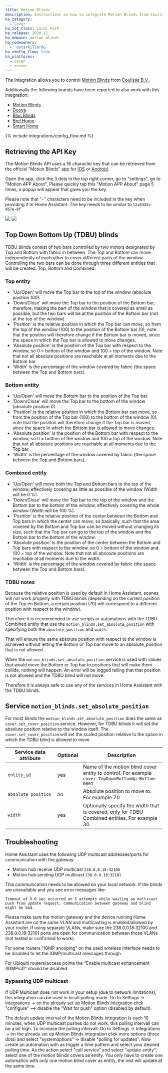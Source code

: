 ```yaml
---
title: Motion Blinds
description: Instructions on how to integrate Motion Blinds from Coulisse B.V. into Home Assistant.
ha_category:
  - Cover
ha_iot_class: Local Push
ha_release: 2020.12
ha_domain: motion_blinds
ha_codeowners:
  - '@starkillerOG'
ha_config_flow: true
ha_platforms:
  - cover
  - sensor
---
```


The integration allows you to control [Motion Blinds](https://motion-blinds.com) from [Coulisse B.V.](https://coulisse.com/products/motion).

Additionally the following brands have been reported to also work with this integration:

- [Motion Blinds](https://motion-blinds.com)
- [Dooya](http://www.dooya.com/)
- [Bloc Blinds](https://www.blocblinds.com/)
- [Brel Home](https://www.brel-home.nl/)
- [Smart Home](https://www.smart-home.hu) 

{% include integrations/config_flow.md %}

## Retrieving the API Key


The Motion Blinds API uses a 16 character key that can be retrieved from the official "Motion Blinds" app for [IOS](https://apps.apple.com/us/app/motion-blinds/id1437234324) or [Android](https://play.google.com/store/apps/details?id=com.coulisse.motion).

Open the app, click the 3 dots in the top right corner, go to "settings", go to "Motion APP About", Please quickly tap this "Motion APP About" page 5 times, a popup will appear that gives you the key.

Please note that "-" characters need to be included in the key when providing it to Home Assistant. The key needs to be similar to `12ab345c-d67e-8f`

<p class='img'>
<img src='/images/integrations/motion_blinds/Motion_App__get_key_1.jpg' />
<img src='/images/integrations/motion_blinds/Motion_App__get_key_2.jpg' />
</p>

## Top Down Bottom Up (TDBU) blinds

TDBU blinds consist of two bars controlled by two motors designated by Top and Bottom with fabric in between.
The Top and Bottom can move independently of each other to cover different parts of the window.
Controlling the two bars can be done through three different entities that will be created: Top, Bottom and Combined.

### Top entity

- 'Up/Open' will move the Top bar to the top of the window (absolute position 100).
- 'Down/Close' will move the Top bar to the position of the Bottom bar, therefore, making the part of the window that is covered as small as possible, but the two bars will be at the position of the Bottom bar (not at the top of the window).
- 'Position' is the relative position in which the Top bar can move, so from the top of the window (100) to the position of the Bottom bar (0), note that the position will therefore change if the Bottom bar is moved, since the space in which the Top bar is allowed to move changes.
- 'Absolute position' is the position of the Top bar with respect to the window, so 0 = bottom of the window and 100 = top of the window. Note that not all absolute positions are reachable at all moments due to the Bottom bar.
- 'Width' is the percentage of the window covered by fabric (the space between the Top and Bottom bars).

### Bottom entity

- 'Up/Open' will move the Bottom bar to the position of the Top bar.
- 'Down/Close' will move the Top bar to the bottom of the window (absolute position 0).
- 'Position' is the relative position in which the Bottom bar can move, so from the position of the Top bar (100) to the bottom of the window (0), note that the position will therefore change if the Top bar is moved, since the space in which the Bottom bar is allowed to move changes.
- 'Absolute position' is the position of the Bottom bar with respect to the window, so 0 = bottom of the window and 100 = top of the window. Note that not all absolute positions are reachable at all moments due to the Top bar.
- 'Width' is the percentage of the window covered by fabric (the space between the Top and Bottom bars).

### Combined entity

- 'Up/Open' will move both the Top and Bottom bars to the top of the window, effectively covering as little as possible of the window (Width will be 0 %).
- 'Down/Close' will move the Top bar to the top of the window and the Bottom bar to the bottom of the window, effectively covering the whole window (Width will be 100 %).
- 'Position' is the relative position of the center between the Bottom and Top bars in which the center can move, so basically, such that the area covered by the Bottom and Top bar can be moved without changing its size, such that the Top bar can go to the top of the window and the Bottom bar to the bottom of the window.
- 'Absolute position' is the position of the center between the Bottom and Top bars with respect to the window, so 0 = bottom of the window and 100 = top of the window. Note that not all absolute positions are reachable at all moments due to the width.
- 'Width' is the percentage of the window covered by fabric (the space between the Top and Bottom bars).

### TDBU notes

Because the relative position is used by default in Home Assistant, scenes will not work properly with TDBU blinds (depending on the current position of the Top en Bottom, a certain position (70) will correspond to a different position with respect to the window).

Therefore it is recommended to use scripts or automations with the TDBU Combined entity that use the `motion_blinds.set_absolute_position` with specifying both the `absolute_position` and `width`.

That will ensure the same absolute position with respect to the window is achieved without letting the Bottom or Top bar move to an absolute_position that is not allowed.

When the `motion_blinds.set_absolute_position` service is used with values that would move the Bottom or Top bar to positions that will make them collide, nothing will happen. An error will be logged telling that that position is not allowed and the TDBU blind will not move.

Therefore it is always safe to use any of the services in Home Assistant with the TDBU blinds.

## Service `motion_blinds.set_absolute_position`

For most blinds the `motion_blinds.set_absolute_position` does the same as `cover.set_cover_position` service.
However, for TDBU blinds it will set the absolute position relative to the window itself.
The `cover.set_cover_position` will set the scaled position relative to the space in which the TDBU blind is allowed to move.

| Service data attribute | Optional | Description                                                                                       |
| ---------------------- | -------- | ------------------------------------------------------------------------------------------------- |
| `entity_id`            |      yes | Name of the motion blind cover entity to control. For example `cover.TopDownBottomUp-Bottom-0001` |
| `absolute_position`    |       no | Absolute position to move to. For example 70                                                      |
| `width`                |      yes | Optionally specify the width that is covered, only for TDBU Combined entities. For example 30     |

## Troubleshooting

Home Assistant uses the following UDP multicast addresses/ports for communication with the gateway:

- Motion hub receive UDP multicast `238.0.0.18:32100`
- Motion hub sending UDP multicast `238.0.0.18:32101`

This communication needs to be allowed on your local network. If the blinds are unavailable and you see error messages like:

`Timeout of 5.0 sec occurred on 5 attempts while waiting on multicast push from update request, communication between gateway and blind might be bad.`

Please make sure the motion gateway and the device running Home Assistant are on the same VLAN and multicasting is enabled/allowed by your router.
If using separate VLANs, make sure the 238.0.0.18:32100 and 238.0.0.18:32101 ports are open for communication between those VLANs (not tested or confirmed to work).

For some routers "IGMP snooping" on the used wireless interface needs to be disabled to let the IGMP/multicast messages through.

For Ubiquiti routers/access points the "Enable multicast enhancement (IGMPv3)" should be disabled.

### Bypassing UDP multicast

If UDP Multicast does not work in your setup (due to network limitations), this integration can be used in locall polling mode.
Go to Settings -> Integrations -> on the already set up Motion Blinds integration click "configure" --> disable the "Wait for push" option (disabled by default).

The default update interval of the Motion Blinds integration is each 10 minutes, when UDP multicast pushes do not work, this polling intervall can be a bit high.
To increase the polling intervall:
Go to Settings -> Integrations -> on the already set up Motion Blinds integration click more options (three dots) and select "systemoptions" -> disable "polling for updates".
Now create an automation with as trigger a time pattern and select your desired polling time.
As the action select "call service" and select "update entity", select one of the motion blinds covers as entity.
You only have to create one automation with only one motion blind cover as entity, the rest will update at the same time.


